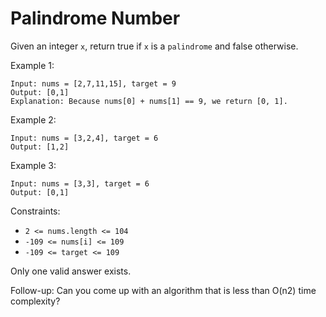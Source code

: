 # Palindrome Number

Given an integer `x`, return true if `x` is a
`palindrome` and false otherwise.



Example 1:

    Input: nums = [2,7,11,15], target = 9
    Output: [0,1]
    Explanation: Because nums[0] + nums[1] == 9, we return [0, 1].

Example 2:

    Input: nums = [3,2,4], target = 6
    Output: [1,2]

Example 3:

    Input: nums = [3,3], target = 6
    Output: [0,1]


Constraints:

-    `2 <= nums.length <= 104`
-    `-109 <= nums[i] <= 109`
-    `-109 <= target <= 109`
    

Only one valid answer exists.


Follow-up: Can you come up with an algorithm that is less than O(n2) time complexity?